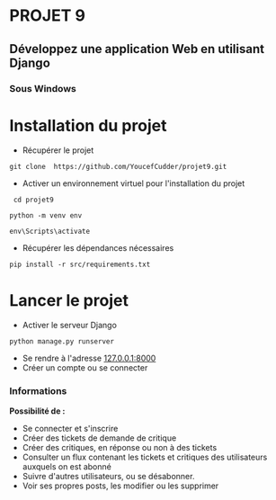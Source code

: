 # **PROJET 9**

## Développez une application Web en utilisant Django


### Sous Windows

# Installation du  projet 

- Récupérer le projet 
 ```shell
git clone  https://github.com/YoucefCudder/projet9.git
```

- Activer un environnement virtuel pour l'installation du projet
````shell
 cd projet9

python -m venv env

env\Scripts\activate
````

- Récupérer les dépendances nécessaires
````shell
pip install -r src/requirements.txt
````
# Lancer le projet 

- Activer le serveur Django
````shell
python manage.py runserver
````
- Se rendre à l'adresse [127.0.0.1:8000](http://127.0.0.1:8000)
- Créer un compte ou se connecter


### Informations 

**Possibilité de :** 
- Se connecter et s'inscrire
- Créer des tickets de demande de critique 
- Créer des critiques, en réponse ou non à des tickets 
- Consulter un flux contenant les tickets et critiques des utilisateurs auxquels on est abonné 
- Suivre d'autres utilisateurs, ou se désabonner.
- Voir ses propres posts, les modifier ou les supprimer 
